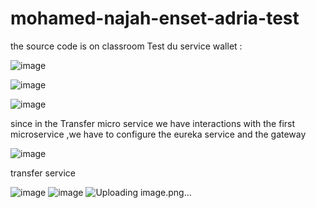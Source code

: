 # mohamed-najah-enset-adria-test

the source code is on classroom
Test du service wallet :

![image](https://github.com/mohamednajah/mohamed-najah-enset-adria-test/assets/94182177/aa750b0c-9161-4ef9-b73e-63f24d3cd276)

![image](https://github.com/mohamednajah/mohamed-najah-enset-adria-test/assets/94182177/7eafacdc-3242-4e16-89ae-cf636bb2e37a)

![image](https://github.com/mohamednajah/mohamed-najah-enset-adria-test/assets/94182177/af5538ae-7304-49b1-990d-d5473c98063b)


since in the Transfer micro service we have interactions with the first microservice ,we have to configure the eureka service and the gateway


![image](https://github.com/mohamednajah/mohamed-najah-enset-adria-test/assets/94182177/a32b8cc9-ad61-4ad0-a1f6-96c37e035df6)


transfer service 

![image](https://github.com/mohamednajah/mohamed-najah-enset-adria-test/assets/94182177/34266146-83e8-4f19-8ec5-73de71b0a08c)
![image](https://github.com/mohamednajah/mohamed-najah-enset-adria-test/assets/94182177/1056683e-cfa6-4c7d-8456-e7f924c8b4c9)
![Uploading image.png…]()

